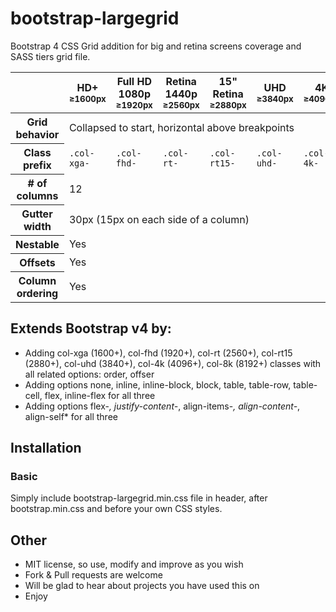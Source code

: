 # bootstrap-largegrid
Bootstrap 4 CSS Grid addition for big and retina screens coverage and SASS tiers grid file.

<table class="table table-bordered table-striped">
            <thead>
              <tr>
                <th></th>
                <th>
                  HD+
                  <small>≥1600px</small>
                </th>
                <th>
                  Full HD 1080p
                  <small>≥1920px</small>
                </th>
                <th>
                  Retina 1440p
                  <small>≥2560px</small>
                </th>
                <th>
                  15" Retina
                  <small>≥2880px</small>
                </th>
                <th>
                  UHD
                  <small>≥3840px</small>
                </th>
                <th>
                  4K
                  <small>≥4096px</small>
                </th>
                <th>
                  8K
                  <small>≥8192px</small>
                </th>
              </tr>
            </thead>
            <tbody>
              <tr>
                <th>Grid behavior</th>
                <td colspan="7">Collapsed to start, horizontal above breakpoints</td>
              </tr>
<!--
              <tr>
                <th>Max container width</th>
                <td></td>
                <td></td>
                <td></td>
                <td></td>
                <td></td>
                <td></td>
              </tr>
-->
              <tr>
                <th>Class prefix</th>
                <td><code>.col-xga-</code></td>
                <td><code>.col-fhd-</code></td>
                <td><code>.col-rt-</code></td>
                <td><code>.col-rt15-</code></td>
                <td><code>.col-uhd-</code></td>
                <td><code>.col-4k-</code></td>
                <td><code>.col-8k-</code></td>
              </tr>
              <tr>
                <th># of columns</th>
                <td colspan="7">12</td>
              </tr>
<!--
              <tr>
                <th>Max column width</th>
                <td></td>
                <td></td>
                <td></td>
                <td></td>
                <td></td>
                <td></td>
              </tr>
-->
              <tr>
                <th>Gutter width</th>
                <td colspan="7">30px (15px on each side of a column)</td>
              </tr>
              <tr>
                <th>Nestable</th>
                <td colspan="7">Yes</td>
              </tr>
              <tr>
                <th>Offsets</th>
                <td colspan="7">Yes</td>
              </tr>
              <tr>
                <th>Column ordering</th>
                <td colspan="7">Yes</td>
              </tr>
            </tbody>
          </table>

## Extends Bootstrap v4 by:
* Adding col-xga (1600+), col-fhd (1920+), col-rt (2560+), col-rt15 (2880+), col-uhd (3840+), col-4k (4096+), col-8k (8192+) classes with all related options: order, offser
* Adding options none, inline, inline-block, block, table, table-row, table-cell, flex, inline-flex for all three
* Adding options flex-*, justify-content-*, align-items-*, align-content-*, align-self* for all three

## Installation
### Basic
Simply include bootstrap-largegrid.min.css file in header, after bootstrap.min.css and before your own CSS styles.

## Other
* MIT license, so use, modify and improve as you wish
* Fork & Pull requests are welcome
* Will be glad to hear about projects you have used this on
* Enjoy
